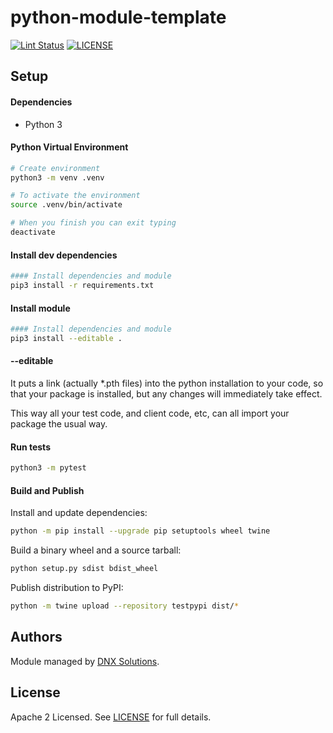 # python-module-template

[![Lint Status](https://github.com/DNXLabs/python-module-template/workflows/Build/badge.svg)](https://github.com/DNXLabs/python-module-template/actions)
[![LICENSE](https://img.shields.io/github/license/DNXLabs/python-module-template)](https://github.com/DNXLabs/python-module-template/blob/master/LICENSE)


## Setup

#### Dependencies
- Python 3

#### Python Virtual Environment
```bash
# Create environment
python3 -m venv .venv

# To activate the environment
source .venv/bin/activate

# When you finish you can exit typing
deactivate
```

#### Install dev dependencies
```bash
#### Install dependencies and module
pip3 install -r requirements.txt
```

#### Install module
```bash
#### Install dependencies and module
pip3 install --editable .
```

#### --editable
It puts a link (actually *.pth files) into the python installation to your code, so that your package is installed, but any changes will immediately take effect.

This way all your test code, and client code, etc, can all import your package the usual way.

#### Run tests
```bash
python3 -m pytest
```

#### Build and Publish
Install and update dependencies:
```bash
python -m pip install --upgrade pip setuptools wheel twine
```

Build a binary wheel and a source tarball:
```bash
python setup.py sdist bdist_wheel
```

Publish distribution to PyPI:
```bash
python -m twine upload --repository testpypi dist/*
```

## Authors

Module managed by [DNX Solutions](https://github.com/DNXLabs).

## License

Apache 2 Licensed. See [LICENSE](https://github.com/DNXLabs/python-module-template/blob/master/LICENSE) for full details.
